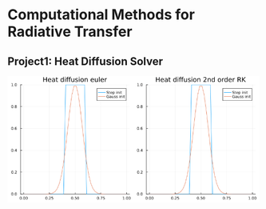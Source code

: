 # Computational Methods for Radiative Transfer

## Project1: Heat Diffusion Solver

![Project1](heat_diffusion/heat_diffusion.gif)